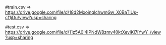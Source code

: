 #train.csv => https://drive.google.com/file/d/18d2MxoinqlchwmGw_X0BaTlUs-cf1jDu/view?usp=sharing

#test.csv => https://drive.google.com/file/d/11z5A0i4IPNdW8zmv40ktXevIKl7iYwY_/view?usp=sharing
